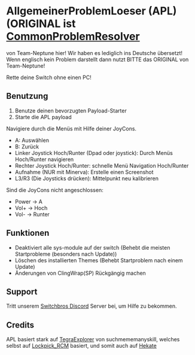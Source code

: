 # AllgemeinerProblemLoeser (APL) (ORIGINAL ist [CommonProblemResolver](https://github.com/Team-Neptune/CommonProblemResolver)
 von Team-Neptune hier!
 Wir haben es lediglich ins Deutsche übersetzt!
 Wenn englisch kein Problem darstellt dann nutzt BITTE das ORIGINAL von Team-Neptune!

Rette deine Switch ohne einen PC!

## Benutzung
1. Benutze deinen bevorzugten Payload-Starter
2. Starte die APL payload

Navigiere durch die Menüs mit Hilfe deiner JoyCons.
- A: Auswählen
- B: Zurück
- Linker Joystick Hoch/Runter (Dpad oder joystick): Durch Menüs Hoch/Runter navigieren
- Rechter Joystick Hoch/Runter: schnelle Menü Navigation Hoch/Runter
- Aufnahme (NUR mit Minerva): Erstelle einen Screenshot
- L3/R3 (Die Joysticks drücken): Mittelpunkt neu kalibrieren

Sind die JoyCons nicht angeschlossen:
- Power -> A
- Vol+ -> Hoch
- Vol- -> Runter

## Funktionen
- Deaktiviert alle sys-module auf der switch (Behebt die meisten Startprobleme (besonders nach Update))
- Löschen des installierten Themes (Behebt Startproblem nach einem Update)
- Änderungen von ClingWrap(SP) Rückgängig machen

## Support

Tritt unserem [Switchbros Discord](https://discord.gg/switchbros) Server bei, um Hilfe zu bekommen.

## Credits

APL basiert stark auf [TegraExplorer](https://github.com/suchmememanyskill/TegraExplorer) von suchmememanyskill,
welches selbst auf [Lockpick_RCM](https://github.com/shchmue/Lockpick_RCM) basiert, und somit auch auf [Hekate](https://github.com/CTCaer/hekate)
